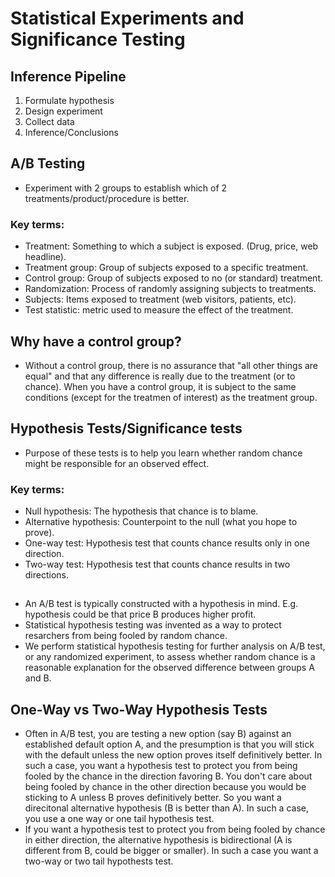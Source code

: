 # Statistical Experiments and Significance Testing

## Inference Pipeline
1. Formulate hypothesis
2. Design experiment
3. Collect data
4. Inference/Conclusions

## A/B Testing
- Experiment with 2 groups to establish which of 2 treatments/product/procedure is better.

### Key terms:
- Treatment: Something to which a subject is exposed. (Drug, price, web headline).
- Treatment group: Group of subjects exposed to a specific treatment.
- Control group: Group of subjects exposed to no (or standard) treatment.
- Randomization: Process of randomly assigning subjects to treatments.
- Subjects: Items exposed to treatment (web visitors, patients, etc).
- Test statistic: metric used to measure the effect of the treatment.
  
## Why have a control group?
- Without a control group, there is no assurance that "all other things are equal" and that any difference is really due to the treatment (or to chance). When you have a control group, it is subject to the same conditions (except for the treatmen of interest) as the treatment group.

## Hypothesis Tests/Significance tests
- Purpose of these tests is to help you learn whether random chance might be responsible for an observed effect.

### Key terms:
- Null hypothesis: The hypothesis that chance is to blame.
- Alternative hypothesis: Counterpoint to the null (what you hope to prove).
- One-way test: Hypothesis test that counts chance results only in one direction.
- Two-way test: Hypothesis test that counts chance results in two directions.

##
- An A/B test is typically constructed with a hypothesis in mind. E.g. hypothesis could be that price B produces higher profit.
- Statistical hypothesis testing was invented as a way to protect resarchers from being fooled by random chance.
- We perform statistical hypothesis testing for further analysis on A/B test, or any randomized experiment, to assess whether random chance is a reasonable explanation for the observed difference between groups A and B.

## One-Way vs Two-Way Hypothesis Tests
- Often in A/B test, you are testing a new option (say B) against an established default option A, and the presumption is that you will stick with the default unless the new option proves itself definitively better. In such a case, you want a hypothesis test to protect you from being fooled by the chance in the direction favoring B. You don't care about being fooled by chance in the other direction because you would be sticking to A unless B proves definitively better. So you want a direcitonal alternative hypothesis (B is better than A). In such a case, you use a one way or one tail hypothesis test.
- If  you want a hypothesis test to protect you from being fooled by chance in either direction, the alternative hypothesis is bidirectional (A is different from B, could be bigger or smaller). In such a case you want a two-way or two tail hypothests test. 
